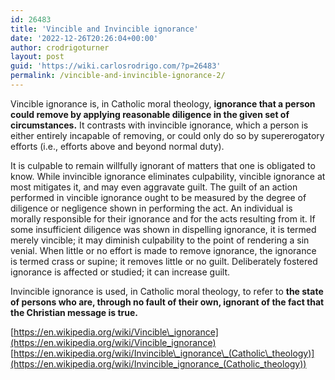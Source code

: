 ```yaml
---
id: 26483
title: 'Vincible and Invincible ignorance'
date: '2022-12-26T20:26:04+00:00'
author: crodrigoturner
layout: post
guid: 'https://wiki.carlosrodrigo.com/?p=26483'
permalink: /vincible-and-invincible-ignorance-2/
---
```


Vincible ignorance is, in Catholic moral theology, **ignorance that a person could remove by applying reasonable diligence in the given set of circumstances.** It contrasts with invincible ignorance, which a person is either entirely incapable of removing, or could only do so by supererogatory efforts (i.e., efforts above and beyond normal duty).

It is culpable to remain willfully ignorant of matters that one is obligated to know. While invincible ignorance eliminates culpability, vincible ignorance at most mitigates it, and may even aggravate guilt. The guilt of an action performed in vincible ignorance ought to be measured by the degree of diligence or negligence shown in performing the act. An individual is morally responsible for their ignorance and for the acts resulting from it. If some insufficient diligence was shown in dispelling ignorance, it is termed merely vincible; it may diminish culpability to the point of rendering a sin venial. When little or no effort is made to remove ignorance, the ignorance is termed crass or supine; it removes little or no guilt. Deliberately fostered ignorance is affected or studied; it can increase guilt.

Invincible ignorance is used, in Catholic moral theology, to refer to **the state of persons who are, through no fault of their own, ignorant of the fact that the Christian message is true.**

[https://en.wikipedia.org/wiki/Vincible\_ignorance](https://en.wikipedia.org/wiki/Vincible_ignorance)  
[https://en.wikipedia.org/wiki/Invincible\_ignorance\_(Catholic\_theology)](https://en.wikipedia.org/wiki/Invincible_ignorance_(Catholic_theology))
